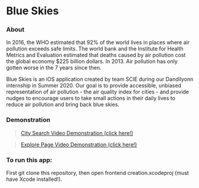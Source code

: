 # Blue Skies

### About
In 2016, the WHO estimated that 92% of the world lives in places where air pollution exceeds safe limits.
The world bank and the Institute for Health Metrics and Evaluation estimated that deaths caused by air pollution cost the global economy $225 billion dollars. In 2013. Air pollution has only gotten worse in the 7 years since then. 

Blue Skies is an iOS application created by team SCIE during our Dandilyonn internship in Summer 2020. Our goal is to provide accessible, unbiased representation of air pollution - the air quality index for cities - and provide nudges to encourage users to take small actions in their daily lives to reduce air pollution and bring back blue skies.

### Demonstration

<blockquote class="imgur-embed-pub" lang="en" data-id="a/BzdHMCE"><a href="https://gifs.com/gif/city-search-demo-blue-skies-Mwv9NQ">City Search Video Demonstration (click here!)</a></blockquote>

<blockquote class="imgur-embed-pub" lang="en" data-id="a/BzdHMCE"><a href="https://gifs.com/gif/explore-page-blue-skies-p8AzVr">Explore Page Video Demonstration (click here!)</a></blockquote>

### To run this app:

First git clone this repository, then open frontend creation.xcodeproj (must have Xcode installed!).
